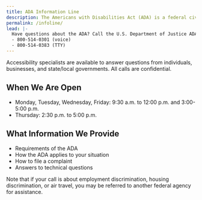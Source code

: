 ```yaml
---
title: ADA Information Line
description: The Americans with Disabilities Act (ADA) is a federal civil rights law that prohibits discrimination against people with disabilities in everyday activities. The ADA prohibits discrimination on the basis of disability just as other civil rights laws prohibit discrimination on the basis of race, color, sex, national origin, age, and religion. The ADA is broken up into five different sections, which are called titles. Different titles set out the requirements for different kinds of organizations.
permalink: /infoline/
lead: |-
  Have questions about the ADA? Call the U.S. Department of Justice ADA Information Line
  - 800-514-0301 (voice)
  - 800-514-0383 (TTY)
---
```


Accessibility specialists are available to answer questions from individuals,
businesses, and state/local governments. All calls are confidential.  

## When We Are Open  

- Monday, Tuesday, Wednesday, Friday: 9:30 a.m. to 12:00 p.m. and 3:00-5:00 p.m.
- Thursday: 2:30 p.m. to 5:00 p.m.  

## What Information We Provide  
- Requirements of the ADA
- How the ADA applies to your situation
- How to file a complaint
- Answers to technical questions  

Note that if your call is about employment discrimination, housing discrimination, or air travel, you may be referred to another federal agency for assistance.
